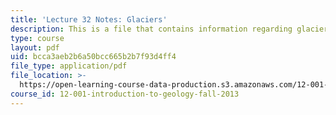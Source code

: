 ```yaml
---
title: 'Lecture 32 Notes: Glaciers'
description: This is a file that contains information regarding glaciers.
type: course
layout: pdf
uid: bcca3aeb2b6a50bcc665b2b7f93d4ff4
file_type: application/pdf
file_location: >-
  https://open-learning-course-data-production.s3.amazonaws.com/12-001-introduction-to-geology-fall-2013/bcca3aeb2b6a50bcc665b2b7f93d4ff4_MIT12_001F13_Lec32Notes.pdf
course_id: 12-001-introduction-to-geology-fall-2013
---
```

